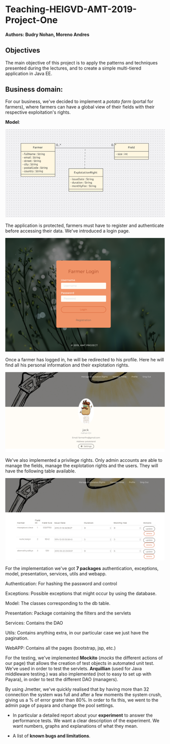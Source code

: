 # Teaching-HEIGVD-AMT-2019-Project-One

#### Authors: Budry Nohan, Moreno Andres

## Objectives

The main objective of this project is to apply the patterns and techniques presented during the lectures, and to create a simple multi-tiered application in Java EE.

## Business domain:

For our business, we've decided to implement a *potato farm* (portal for farmers), where farmers can have a global view of their fields with their respective exploitation's rights.  



**Model**:

![Model](images/Model.png)



The application is protected, farmers must have to register and authenticate before accessing their data. We've introduced a login page.

![Login](images/Login.png)



Once a farmer has logged in, he will be redirected to his profile. Here he will find all his personal information and their explotation rights.



![profil](images/profil.png)



We've  also implemented a privilege rights. Only admin accounts are able to manage the fields, manage the explotation rights and the users. They will have the following table available.



![ExplotationRight](images/ExplotationRight.png)



For the implementation we've got **7 packages** authentication, exceptions, model, presentation, services, utils and webapp. 

Authentication: For hashing the password and control

Exceptions: Possible exceptions that might occur by using the database.

Model: The classes corresponding to the db table.

Presentation: Package containing the filters and the servlets

Services: Contains the DAO

Utils: Contains anything extra, in our particular case we just have the pagination.

WebAPP: Contains all the pages (bootstrap, jsp, etc.)



For the testing, we've implemented **Mockito** (*mocks* the different actions of our page) that allows the creation of test objects in automated unit test. We've used in order to test the servlets. **Arquillian** (used for Java middleware testing.) was also implemented (not to easy to set up with Payara), in order to test the different DAO (managers).



By using Jmetter, we've quickly realised that by having more than 32 connection the system was full and after a few moments the system crush, giving us a % of error grater than 80%. In order to fix this, we went to the admin page of payara and change the pool settings.



* In particular a detailed report about your **experiment** to answer the performance tests. We want a clear description of the experiment. We want numbers, graphs and explanations of what they mean.

  

* A list of **known bugs and limitations**.